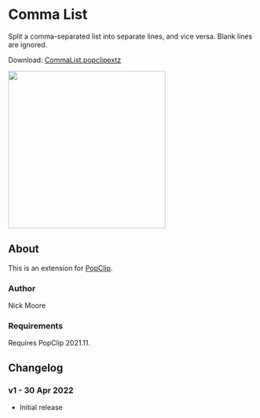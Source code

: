 # Comma List

Split a comma-separated list into separate lines, and vice versa. Blank lines are ignored.

Download: [CommaList.popclipextz](https://github.com/pilotmoon/PopClip-Extensions/raw/master/extensions/CommaList.popclipextz)

<img src="https://raw.githubusercontent.com/pilotmoon/PopClip-Extensions/master/source/CommaList/CommaList-demo.gif" width="320px">

## About

This is an extension for [PopClip](https://pilotmoon.com/popclip/).

### Author

Nick Moore

### Requirements

Requires PopClip 2021.11.

## Changelog

### v1 - 30 Apr 2022

* Initial release
